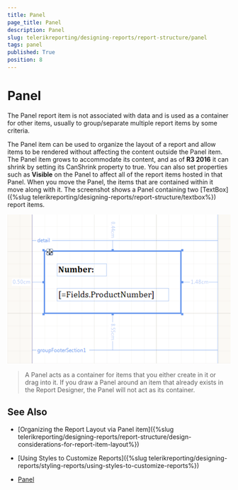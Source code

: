 ```yaml
---
title: Panel
page_title: Panel 
description: Panel
slug: telerikreporting/designing-reports/report-structure/panel
tags: panel
published: True
position: 8
---
```


# Panel

The Panel report item is not associated with data and is used as a container for other items, usually to group/separate multiple report items by some criteria. 

The Panel item can be used to organize the layout of a report and allow items to be rendered without affecting the content outside the Panel item. The Panel item grows to accommodate its content, and as of __R3 2016__ it can shrink by setting its CanShrink property to true. You can also set properties such as __Visible__ on the Panel to affect all of the report items hosted in that Panel. When you move the Panel, the items that are contained within it move along with it. The screenshot shows a Panel containing two [TextBox]({%slug telerikreporting/designing-reports/report-structure/textbox%}) report items. 

  ![](images/Panel.png)

> A Panel acts as a container for items that you either create in it or drag into it. If you draw a Panel around an item that already exists in the Report Designer, the Panel will not act as its container. 

## See Also

* [Organizing the Report Layout via Panel item]({%slug telerikreporting/designing-reports/report-structure/design-considerations-for-report-item-layout%})

* [Using Styles to Customize Reports]({%slug telerikreporting/designing-reports/styling-reports/using-styles-to-customize-reports%}) 

* [Panel](/reporting/api/Telerik.Reporting.Panel)
